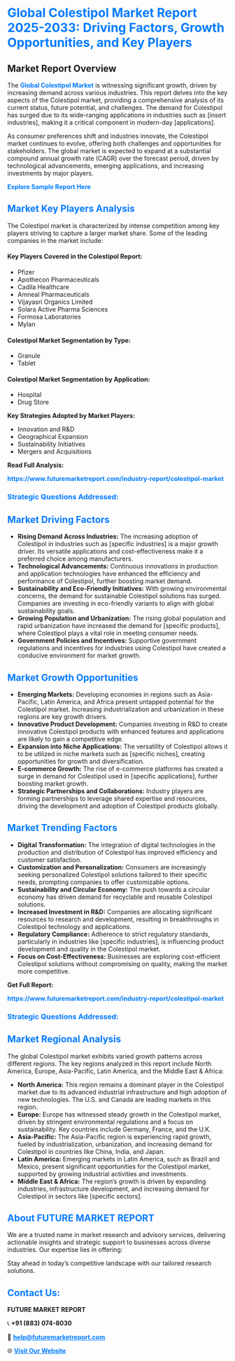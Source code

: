 <h1 style="color: #007BFF;">Global Colestipol Market Report 2025-2033: Driving Factors, Growth Opportunities, and Key Players</h1>

<section id="overview">
<h2>Market Report Overview</h2>
<p>The <a href="https://www.futuremarketreport.com/industry-report/colestipol-market" style="color: #007BFF; text-decoration: none;"><strong>Global Colestipol Market</strong></a> is witnessing significant growth, driven by increasing demand across various industries. This report delves into the key aspects of the Colestipol market, providing a comprehensive analysis of its current status, future potential, and challenges. The demand for Colestipol has surged due to its wide-ranging applications in industries such as [insert industries], making it a critical component in modern-day [applications].</p>
<p>As consumer preferences shift and industries innovate, the Colestipol market continues to evolve, offering both challenges and opportunities for stakeholders. The global market is expected to expand at a substantial compound annual growth rate (CAGR) over the forecast period, driven by technological advancements, emerging applications, and increasing investments by major players.</p>
</section>

<section id="overview">
<p><a href="https://www.futuremarketreport.com/request-sample/reportId=77923" style="color: #007BFF; text-decoration: none;"><strong>Explore Sample Report Here</strong></a></p>
</section>

<section id="key-players">
<h2 style="color: #007BFF;">Market Key Players Analysis</h2>
<p>The Colestipol market is characterized by intense competition among key players striving to capture a larger market share. Some of the leading companies in the market include:</p>
<h4>Key Players Covered in the Colestipol Report:</h4>
<ul><li>Pfizer</li><li>Apothecon Pharmaceuticals</li><li>Cadila Healthcare</li><li>Amneal Pharmaceuticals</li><li>Vijayasri Organics Limited</li><li>Solara Active Pharma Sciences</li><li>Formosa Laboratories</li><li>Mylan</li></ul>
<h4>Colestipol Market Segmentation by Type:</h4>
<ul><li>Granule</li><li>Tablet</li></ul>

<h4>Colestipol Market Segmentation by Application:</h4>
<ul><li>Hospital</li><li>Drug Store</li></ul>
<p><strong>Key Strategies Adopted by Market Players:</strong></p>
<ul>
<li>Innovation and R&D</li>
<li>Geographical Expansion</li>
<li>Sustainability Initiatives</li>
<li>Mergers and Acquisitions</li>
</ul>
</section>

<section>
<p><strong>Read Full Analysis: </strong></p><a href="https://www.futuremarketreport.com/industry-report/colestipol-market" style="color: #007BFF; text-decoration: none;"><strong>https://www.futuremarketreport.com/industry-report/colestipol-market</strong></a>
<h3 style="color: #007BFF;">Strategic Questions Addressed:</h3>
</section>

<section id="driving-factors">
<h2 style="color: #007BFF;">Market Driving Factors</h2>
<ul>
<li><strong>Rising Demand Across Industries:</strong> The increasing adoption of Colestipol in industries such as [specific industries] is a major growth driver. Its versatile applications and cost-effectiveness make it a preferred choice among manufacturers.</li>
<li><strong>Technological Advancements:</strong> Continuous innovations in production and application technologies have enhanced the efficiency and performance of Colestipol, further boosting market demand.</li>
<li><strong>Sustainability and Eco-Friendly Initiatives:</strong> With growing environmental concerns, the demand for sustainable Colestipol solutions has surged. Companies are investing in eco-friendly variants to align with global sustainability goals.</li>
<li><strong>Growing Population and Urbanization:</strong> The rising global population and rapid urbanization have increased the demand for [specific products], where Colestipol plays a vital role in meeting consumer needs.</li>
<li><strong>Government Policies and Incentives:</strong> Supportive government regulations and incentives for industries using Colestipol have created a conducive environment for market growth.</li>
</ul>
</section>

<section id="growth-opportunities">
<h2 style="color: #007BFF;">Market Growth Opportunities</h2>
<ul>
<li><strong>Emerging Markets:</strong> Developing economies in regions such as Asia-Pacific, Latin America, and Africa present untapped potential for the Colestipol market. Increasing industrialization and urbanization in these regions are key growth drivers.</li>
<li><strong>Innovative Product Development:</strong> Companies investing in R&D to create innovative Colestipol products with enhanced features and applications are likely to gain a competitive edge.</li>
<li><strong>Expansion into Niche Applications:</strong> The versatility of Colestipol allows it to be utilized in niche markets such as [specific niches], creating opportunities for growth and diversification.</li>
<li><strong>E-commerce Growth:</strong> The rise of e-commerce platforms has created a surge in demand for Colestipol used in [specific applications], further boosting market growth.</li>
<li><strong>Strategic Partnerships and Collaborations:</strong> Industry players are forming partnerships to leverage shared expertise and resources, driving the development and adoption of Colestipol products globally.</li>
</ul>
</section>

<section id="trending-factors">
<h2 style="color: #007BFF;">Market Trending Factors</h2>
<ul>
<li><strong>Digital Transformation:</strong> The integration of digital technologies in the production and distribution of Colestipol has improved efficiency and customer satisfaction.</li>
<li><strong>Customization and Personalization:</strong> Consumers are increasingly seeking personalized Colestipol solutions tailored to their specific needs, prompting companies to offer customizable options.</li>
<li><strong>Sustainability and Circular Economy:</strong> The push towards a circular economy has driven demand for recyclable and reusable Colestipol solutions.</li>
<li><strong>Increased Investment in R&D:</strong> Companies are allocating significant resources to research and development, resulting in breakthroughs in Colestipol technology and applications.</li>
<li><strong>Regulatory Compliance:</strong> Adherence to strict regulatory standards, particularly in industries like [specific industries], is influencing product development and quality in the Colestipol market.</li>
<li><strong>Focus on Cost-Effectiveness:</strong> Businesses are exploring cost-efficient Colestipol solutions without compromising on quality, making the market more competitive.</li>
</ul>
</section>

<section>
<p><strong>Get Full Report: </strong></p><a href="https://www.futuremarketreport.com/industry-report/colestipol-market" style="color: #007BFF; text-decoration: none;"><strong>https://www.futuremarketreport.com/industry-report/colestipol-market</strong></a>
<h3 style="color: #007BFF;">Strategic Questions Addressed:</h3>
</section>


<section id="regional-analysis">
<h2 style="color: #007BFF;">Market Regional Analysis</h2>
<p>The global Colestipol market exhibits varied growth patterns across different regions. The key regions analyzed in this report include North America, Europe, Asia-Pacific, Latin America, and the Middle East & Africa:</p>
<ul>
<li><strong>North America:</strong> This region remains a dominant player in the Colestipol market due to its advanced industrial infrastructure and high adoption of new technologies. The U.S. and Canada are leading markets in this region.</li>
<li><strong>Europe:</strong> Europe has witnessed steady growth in the Colestipol market, driven by stringent environmental regulations and a focus on sustainability. Key countries include Germany, France, and the U.K.</li>
<li><strong>Asia-Pacific:</strong> The Asia-Pacific region is experiencing rapid growth, fueled by industrialization, urbanization, and increasing demand for Colestipol in countries like China, India, and Japan.</li>
<li><strong>Latin America:</strong> Emerging markets in Latin America, such as Brazil and Mexico, present significant opportunities for the Colestipol market, supported by growing industrial activities and investments.</li>
<li><strong>Middle East & Africa:</strong> The region’s growth is driven by expanding industries, infrastructure development, and increasing demand for Colestipol in sectors like [specific sectors].</li>
</ul>
</section>

<footer>
<h2 style="color: #007BFF;">About FUTURE MARKET REPORT</h2>
<p>We are a trusted name in market research and advisory services, delivering actionable insights and strategic support to businesses across diverse industries. Our expertise lies in offering:</p>

<p>Stay ahead in today’s competitive landscape with our tailored research solutions.</p>

<h2 style="color: #007BFF;">Contact Us:</h2>
<p><strong>FUTURE MARKET REPORT</strong></p>
<p>📞 <strong>+91 (883) 074-8030</strong></p>
<p>📧 <strong><a href="mailto:help@futuremarketreport.com" style="color: #007BFF;">help@futuremarketreport.com</a></strong></p>
<p>🌐 <strong><a href="https://www.futuremarketreport.com/" style="color: #007BFF;">Visit Our Website</a></strong></p>
</footer>